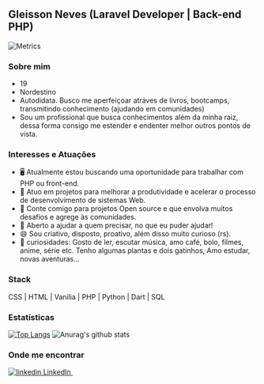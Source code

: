 ## Gleisson Neves (Laravel Developer | Back-end PHP)

![Metrics](https://metrics.lecoq.io/gdk46?template=classic&isocalendar=1&isocalendar.duration=half-year&config.timezone=America%2FSao_Paulo&config.animated=true)

### Sobre mim

* 19
* Nordestino
* Autodidata. Busco me aperfeiçoar atráves de livros, bootcamps, transmitindo conhecimento (ajudando em comunidades)
* Sou um profissional que busca conhecimentos além da minha raiz, dessa forma consigo me estender e endenter melhor outros pontos de vista.

### Interesses e Atuações

* 🖥️ Atualmente estou buscando uma oportunidade para trabalhar com PHP ou front-end.
* 🌱 Atuo em projetos para melhorar a produtividade e acelerar o processo de desenvolvimento de sistemas Web.
* 👻 Conte comigo para projetos Open source e que envolva muitos desafios e agrege às comunidades.
* 💬 Aberto a ajudar a quem precisar, no que eu puder ajudar!
* 😄 Sou criativo, disposto, proativo, além disso muito curioso (rs).
* 🤡 curiosidades: Gosto de ler, escutar música, amo café, bolo, filmes, anime, série etc. Tenho algumas plantas e dois gatinhos, Amo estudar, novas aventuras...

### Stack
CSS | HTML | Vanilia | PHP | Python | Dart | SQL

### Estatísticas
[![Top Langs](https://github-readme-stats.vercel.app/api/top-langs/?username=gdk46&hide=html,hack&theme=tokyonight)](https://github.com/anuraghazra/github-readme-stats)
![Anurag's github stats](https://github-readme-stats.vercel.app/api?username=gdk46&show_icons=true&theme=tokyonight)

### Onde me encontrar
<p>
  <a href="https://www.linkedin.com/in/gleisson-neves/" rel="nofollow noreferrer">
    <img src="https://i.stack.imgur.com/gVE0j.png" alt="linkedin"> LinkedIn
  </a> &nbsp;
</p>
